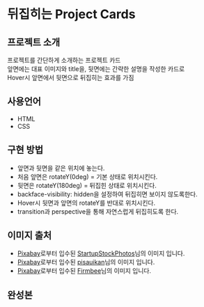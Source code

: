 # 뒤집히는 Project Cards

## 프로젝트 소개
프로젝트를 간단하게 소개하는 프로젝트 카드 <br>
앞면에는 대표 이미지와 title을, 뒷면에는 간략한 설명을 작성한 카드로 <br>
Hover시 앞면에서 뒷면으로 뒤집히는 효과를 가짐

## 사용언어
- HTML
- CSS

## 구현 방법
- 앞면과 뒷면을 같은 위치에 놓는다.
- 처음 앞면은 rotateY(0deg) = 기본 상태로 위치시킨다.
- 뒷면은  rotateY(180deg) = 뒤집힌 상태로 위치시킨다.
- backface-visibility: hidden을 설정하여 뒤집히면 보이지 않도록한다.
- Hover시 뒷면과 앞면의 rotateY를 반대로 위치시킨다.
- transition과 perspective을 통해 자연스럽게 뒤집히도록 한다.

## 이미지 출처
- <a href="https://pixabay.com/ko/?utm_source=link-attribution&amp;utm_medium=referral&amp;utm_campaign=image&amp;utm_content=594090">Pixabay</a>로부터 입수된 <a href="https://pixabay.com/ko/users/startupstockphotos-690514/?utm_source=link-attribution&amp;utm_medium=referral&amp;utm_campaign=image&amp;utm_content=594090">StartupStockPhotos</a>님의 이미지 입니다.
- <a href="https://pixabay.com/ko/?utm_source=link-attribution&amp;utm_medium=referral&amp;utm_campaign=image&amp;utm_content=2682641">Pixabay</a>로부터 입수된 <a href="https://pixabay.com/ko/users/pisauikan-4552082/?utm_source=link-attribution&amp;utm_medium=referral&amp;utm_campaign=image&amp;utm_content=2682641">pisauikan</a>님의 이미지 입니다.
- <a href="https://pixabay.com/ko/?utm_source=link-attribution&amp;utm_medium=referral&amp;utm_campaign=image&amp;utm_content=793043">Pixabay</a>로부터 입수된 <a href="https://pixabay.com/ko/users/firmbee-663163/?utm_source=link-attribution&amp;utm_medium=referral&amp;utm_campaign=image&amp;utm_content=793043">Firmbee</a>님의 이미지 입니다.

## 완성본